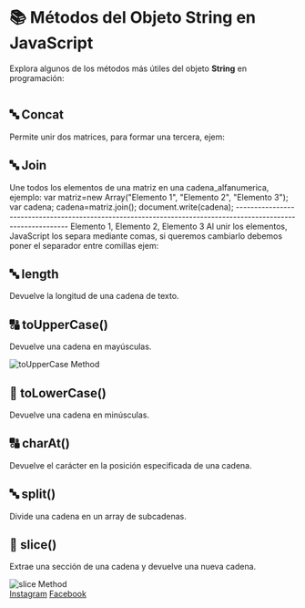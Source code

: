 </head>
<body>
    <div class="container">
        <h1>📚 Métodos del Objeto String en JavaScript</h1>
        <p>Explora algunos de los métodos más útiles del objeto <strong>String</strong> en programación:</p>
        <img class="https://encrypted-tbn0.gstatic.com/images?q=tbn:ANd9GcSIRvnBpMk0N6ExLe3ZEv8Oba3CmJhWZOE1rx4EO7X94Ikd2pl-VJQq4j4&s=10">
      <div class="method">
            <h2>🔤 Concat</h2>
        Permite unir dos matrices, para formar una tercera, ejem:
        <script>
          var indice=0;
          var matriz1= new Array("Uno"."Dos","Tres");
           var matriz2= new Array("Cuatro"."Cinco","Seis");
           var matriz3= matriz1.concat(matriz2);
          for(indice =0; indice<matriz3.length;indice++)
            {
              document.write(matriz3[indice]+"<br>");
               }
        </script>
        </div>
          <div class="method">
            <h2>🔤 Join </h2>
               Une todos los elementos de una matriz en una cadena_alfanumerica, ejemplo:
            var matriz=new Array("Elemento 1", "Elemento 2", "Elemento 3");
            var cadena;
            cadena=matriz.join();
           document.write(cadena);
           --------------------------------------------------------------------------------------------------------------
           Elemento 1, Elemento 2, Elemento 3
        Al unir los elementos, JavaScript los separa mediante comas, si queremos cambiarlo debemos poner el separador entre comillas ejem:
        
         

  </div> 
        <div class="method">
            <h2>🔤 length</h2>
            <p>Devuelve la longitud de una cadena de texto.</p>
        </div>
        <div class="method">
            <h2>🔠 toUpperCase()</h2>
            <p>Devuelve una cadena en mayúsculas.</p>
            <img src="https://th.bing.com/th/id/R.c3e601bbec9d303cd114fe416579485c?rik=AQS12tRHMaxpfg&pid=ImgRaw&r=0&sres=1&sresct=1" alt="toUpperCase Method">
        </div>
        <div class="method">
            <h2>🔡 toLowerCase()</h2>
            <p>Devuelve una cadena en minúsculas.</p>
        </div>
        <div class="method">
            <h2>🔠 charAt()</h2>
            <p>Devuelve el carácter en la posición especificada de una cadena.</p>
            <h2>🔤 split()</h2>
            <p>Divide una cadena en un array de subcadenas.</p>
        </div>
        <div class="method">
            <h2>🔡 slice()</h2>
            <p>Extrae una sección de una cadena y devuelve una nueva cadena.</p>
            <img src="https://webtechparadise.com/sites/default/files/inline-images/javascript-array-slice-method-foxbits-fact-1_0.jpg" alt="slice Method">
        </div>
        <div class="social-links">
            <a href="https://www.instagram.com/ykl_mgt?igsh=MTRuMDJ5enJ3dHFqcQ%3D%3D&utm_source=qr">Instagram</a>
            <a href="https://www.facebook.com/itkayul.montes?mibextid=LQQJ4d">Facebook</a>
        </div>
    </div>
</body>
</html>

